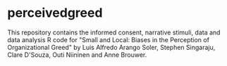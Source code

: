 # perceivedgreed
This repository contains the informed consent, narrative stimuli, data and data analysis R code for "Small and Local: Biases in the Perception of Organizational Greed" by Luis Alfredo Arango Soler, Stephen Singaraju, Clare D'Souza, Outi Niininen and Anne Brouwer.
